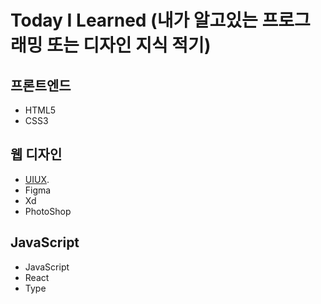 # Today I Learned (내가 알고있는 프로그래밍 또는 디자인 지식 적기)

## 프론트엔드
* HTML5
* CSS3

## 웹 디자인
* [UIUX](UIUX\UIUX.md).  
* Figma  
* Xd  
* PhotoShop  

## JavaScript
* JavaScript  
* React  
* Type  
